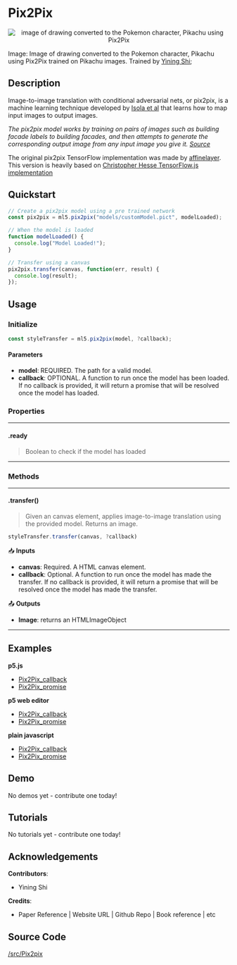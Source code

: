 # Pix2Pix


<center>
    <img style="display:block; max-height:20rem" alt="image of drawing converted to the Pokemon character, Pikachu using Pix2Pix" src="_media/reference__header-pix2pix.png">
</center>

Image: Image of drawing converted to the Pokemon character, Pikachu using Pix2Pix trained on Pikachu images. Trained by [Yining Shi](https://1023.io);

## Description

Image-to-image translation with conditional adversarial nets, or pix2pix, is a machine learning technique developed by
[Isola et al](https://github.com/phillipi/pix2pix) that learns how to map input images to output images.

*The pix2pix model works by training on pairs of images such as building facade labels to building facades, and then attempts to generate the corresponding output image from any input image you give it. [Source](https://affinelayer.com/pixsrv/)*

The original pix2pix TensorFlow implementation was made by [affinelayer](https://github.com/affinelayer/pix2pix-tensorflow).
This version is heavily based on [Christopher Hesse TensorFlow.js implementation](https://github.com/affinelayer/pix2pix-tensorflow/tree/master/server)

## Quickstart

```js
// Create a pix2pix model using a pre trained network
const pix2pix = ml5.pix2pix("models/customModel.pict", modelLoaded);

// When the model is loaded
function modelLoaded() {
  console.log("Model Loaded!");
}

// Transfer using a canvas
pix2pix.transfer(canvas, function(err, result) {
  console.log(result);
});
```


## Usage

### Initialize

```js
const styleTransfer = ml5.pix2pix(model, ?callback);
```

#### Parameters
* **model**: REQUIRED. The path for a valid model.
* **callback**: OPTIONAL. A function to run once the model has been loaded. If no callback is provided, it will return a promise that will be resolved once the model has loaded.


### Properties

***
#### .ready
> Boolean to check if the model has loaded
***


### Methods


***
#### .transfer()
> Given an canvas element, applies image-to-image translation using the provided model. Returns an image.

```js
styleTransfer.transfer(canvas, ?callback)
```

📥 **Inputs**

* **canvas**: Required. A HTML canvas element.
* **callback**: Optional. A function to run once the model has made the transfer. If no callback is provided, it will return a promise that will be resolved once the model has made the transfer.

📤 **Outputs**

* **Image**: returns an HTMLImageObject

***


## Examples


**p5.js**
* [Pix2Pix_callback](https://github.com/ml5js/ml5-examples/tree/development/p5js/Pix2Pix/Pix2Pix_callback)
* [Pix2Pix_promise](https://github.com/ml5js/ml5-examples/tree/development/p5js/Pix2Pix/Pix2Pix_promise)

**p5 web editor**
* [Pix2Pix_callback](https://editor.p5js.org/ml5/sketches/WIvXUJj5fz9)
* [Pix2Pix_promise](https://editor.p5js.org/ml5/sketches/6TX98ozmRf-)

**plain javascript**
* [Pix2Pix_callback](https://github.com/ml5js/ml5-examples/tree/development/javascript/Pix2Pix/Pix2Pix_callback)
* [Pix2Pix_promise](https://github.com/ml5js/ml5-examples/tree/development/javascript/Pix2Pix/Pix2Pix_promise)


## Demo

No demos yet - contribute one today!

## Tutorials

No tutorials yet - contribute one today!

## Acknowledgements

**Contributors**:
  * Yining Shi

**Credits**:
  * Paper Reference | Website URL | Github Repo | Book reference | etc

## Source Code

[/src/Pix2pix](https://github.com/ml5js/ml5-library/tree/development/src/Pix2pix)
